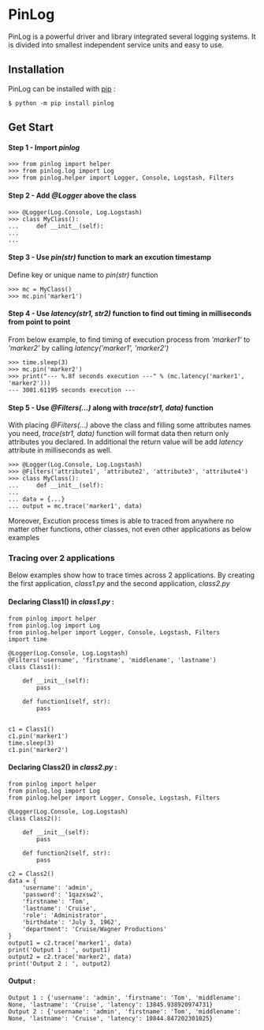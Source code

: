 # PinLog
PinLog is a powerful driver and library integrated several logging systems. It is divided into smallest independent service units and easy to use.

## Installation

PinLog can be installed with [pip](http://pypi.python.org/pypi/pip) :

    $ python -m pip install pinlog

## Get Start

#### Step 1 - Import *pinlog*

    >>> from pinlog import helper
    >>> from pinlog.log import Log
    >>> from pinlog.helper import Logger, Console, Logstash, Filters


#### Step 2 - Add *@Logger* above the class

    >>> @Logger(Log.Console, Log.Logstash)
    >>> class MyClass():
    ...     def __init__(self):
    ... 
    ... 


#### Step 3 - Use *pin(str)* function to mark an excution timestamp
Define key or unique name to *pin(str)* function

    >>> mc = MyClass()
    >>> mc.pin('marker1')


#### Step 4 - Use *latency(str1, str2)* function to find out timing in milliseconds from point to point
From below example, to find timing of execution process from *'marker1'* to *'marker2'* by calling *latency('marker1', 'marker2')*

    >>> time.sleep(3)
    >>> mc.pin('marker2')
    >>> print("--- %.8f seconds execution ---" % (mc.latency('marker1', 'marker2')))
    --- 3001.61195 seconds execution ---


#### Step 5 - Use *@Filters(...)* along with *trace(str1, data)* function
With placing *@Filters(...)* above the class and filling some attributes names you need, *trace(str1, data)* function will format data then return only attributes you declared. In additional the return value will be add *latency* attribute in milliseconds as well.

    >>> @Logger(Log.Console, Log.Logstash)
    >>> @Filters('attribute1', 'attribute2', 'attribute3', 'attribute4')
    >>> class MyClass():
    ...     def __init__(self):
    ... 
    ... data = {...}
    ... output = mc.trace('marker1', data)


Moreover, Excution process times is able to traced from anywhere no matter other functions, other classes, not even other applications as below examples
### Tracing over 2 applications
Below examples show how to trace times across 2 applications. By creating the first application, *class1.py* and the second application, *class2.py*
#### Declaring Class1() in *class1.py* :
    from pinlog import helper
    from pinlog.log import Log
    from pinlog.helper import Logger, Console, Logstash, Filters
    import time

    @Logger(Log.Console, Log.Logstash)
    @Filters('username', 'firstname', 'middlename', 'lastname')
    class Class1():
        
        def __init__(self):
            pass

        def function1(self, str):
            pass


    c1 = Class1()
    c1.pin('marker1')
    time.sleep(3)
    c1.pin('marker2')

#### Declaring Class2() in *class2.py* :
    from pinlog import helper
    from pinlog.log import Log
    from pinlog.helper import Logger, Console, Logstash, Filters

    @Logger(Log.Console, Log.Logstash)
    class Class2():

        def __init__(self):
            pass

        def function2(self, str):
            pass

    c2 = Class2()
    data = {
        'username': 'admin',
        'password': '1qazxsw2',
        'firstname': 'Tom',
        'lastname': 'Cruise',
        'role': 'Administrator',
        'birthdate': 'July 3, 1962',
        'department': 'Cruise/Wagner Productions'
    }
    output1 = c2.trace('marker1', data)
    print('Output 1 : ', output1)
    output2 = c2.trace('marker2', data)
    print('Output 2 : ', output2)

#### Output :
    Output 1 : {'username': 'admin', 'firstname': 'Tom', 'middlename': None, 'lastname': 'Cruise', 'latency': 13845.938920974731}
    Output 2 : {'username': 'admin', 'firstname': 'Tom', 'middlename': None, 'lastname': 'Cruise', 'latency': 10844.847202301025}
